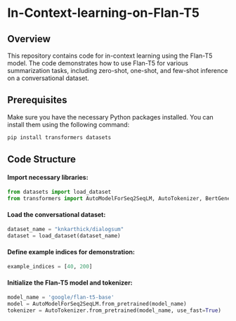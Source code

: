 # In-Context-learning-on-Flan-T5
## Overview
This repository contains code for in-context learning using the Flan-T5 model. The code demonstrates how to use Flan-T5 for various summarization tasks, including zero-shot, one-shot, and few-shot inference on a conversational dataset.
## Prerequisites
Make sure you have the necessary Python packages installed. You can install them using the following command:
```bash
pip install transformers datasets
```
## Code Structure
#### Import necessary libraries:
```python
from datasets import load_dataset
from transformers import AutoModelForSeq2SeqLM, AutoTokenizer, BertGenerationConfig
```
#### Load the conversational dataset:
```python
dataset_name = "knkarthick/dialogsum"
dataset = load_dataset(dataset_name)
```
#### Define example indices for demonstration:
```python
example_indices = [40, 200]
```
#### Initialize the Flan-T5 model and tokenizer:
```python
model_name = 'google/flan-t5-base'
model = AutoModelForSeq2SeqLM.from_pretrained(model_name)
tokenizer = AutoTokenizer.from_pretrained(model_name, use_fast=True)
```
